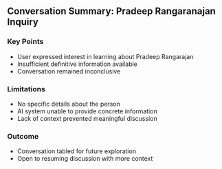 ## Conversation Summary: Pradeep Rangaranajan Inquiry

### Key Points
- User expressed interest in learning about Pradeep Rangarajan
- Insufficient definitive information available
- Conversation remained inconclusive

### Limitations
- No specific details about the person
- AI system unable to provide concrete information
- Lack of context prevented meaningful discussion

### Outcome
- Conversation tabled for future exploration
- Open to resuming discussion with more context